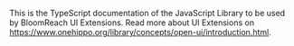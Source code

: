 This is the TypeScript documentation of the JavaScript Library to be used by BloomReach UI Extensions. 
Read more about UI Extensions on https://www.onehippo.org/library/concepts/open-ui/introduction.html.
